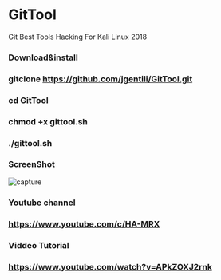 # GitTool
Git Best Tools Hacking For Kali Linux 2018

### Download&install

### gitclone https://github.com/jgentili/GitTool.git

### cd GitTool

### chmod +x gittool.sh

### ./gittool.sh

### ScreenShot 

![capture](https://user-images.githubusercontent.com/33704360/39895179-fb2741c4-54b1-11e8-9a75-5a27b07cf064.PNG)

### Youtube channel

### https://www.youtube.com/c/HA-MRX

### Viddeo Tutorial

### https://www.youtube.com/watch?v=APkZOXJ2rnk
